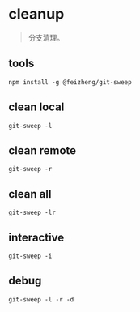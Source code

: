 # cleanup
> 分支清理。

## tools
```shell
npm install -g @feizheng/git-sweep
```

## clean local
```shell
git-sweep -l
```

## clean remote
```shell
git-sweep -r
```

## clean all
```shell
git-sweep -lr
```

## interactive
```shell
git-sweep -i
```

## debug
```shell
git-sweep -l -r -d
```
